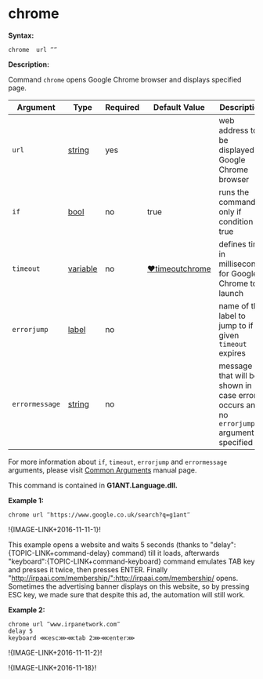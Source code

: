 # chrome

**Syntax:**

```G1ANT
chrome  url ‴‴ 

```

**Description:**

Command `chrome` opens Google Chrome browser and displays specified page. 

| Argument | Type | Required | Default Value | Description |
| -------- | ---- | -------- | ------------- | ----------- |
|`url`| [string](https://github.com/G1ANT-Robot/G1ANT.Manual/blob/master/G1ANT-Language/Structures/bool.md) | yes| | web address to be displayed in Google Chrome browser |
| `if` | [bool](https://github.com/G1ANT-Robot/G1ANT.Manual/blob/master/G1ANT-Language/Structures/bool.md) | no | true | runs the command only if condition is true |
|`timeout`| [variable](https://github.com/G1ANT-Robot/G1ANT.Manual/blob/master/G1ANT-Language/Special-Characters/variable.md) | no | [♥timeoutchrome](https://github.com/G1ANT-Robot/G1ANT.Manual/blob/master/G1ANT-Language/Variables/Special-Variables.md) | defines time in milliseconds for Google Chrome to launch |
| `errorjump`  | [label](https://github.com/G1ANT-Robot/G1ANT.Manual/blob/master/G1ANT-Language/Structures/bool.md) | no |  | name of the label to jump to if given `timeout` expires |
| `errormessage ` | [string](https://github.com/G1ANT-Robot/G1ANT.Manual/blob/master/G1ANT-Language/Structures/bool.md) | no | | message that will be shown in case error occurs and no `errorjump` argument is specified |

For more information about `if`, `timeout`, `errorjump` and `errormessage` arguments, please visit [Common Arguments](https://github.com/G1ANT-Robot/G1ANT.Manual/blob/master/G1ANT-Language/Common-Arguments.md)  manual page.

This command is contained in **G1ANT.Language.dll.**

**Example 1:**

```G1ANT
chrome url ‴https://www.google.co.uk/search?q=g1ant‴

```

!{IMAGE-LINK+2016-11-11-1}! 

This example opens a website and waits 5 seconds (thanks to "delay":{TOPIC-LINK+command-delay} command) till it loads, afterwards "keyboard":{TOPIC-LINK+command-keyboard} command emulates TAB key and presses it twice, then presses ENTER. Finally "http://irpaai.com/membership/":http://irpaai.com/membership/ opens. Sometimes the advertising banner displays on this website, so by pressing ESC key, we made sure that despite this ad, the automation will still work.

**Example 2:**

```G1ANT
chrome url ‴www.irpanetwork.com‴
delay 5
keyboard ⋘esc⋙⋘tab 2⋙⋘enter⋙

```

!{IMAGE-LINK+2016-11-11-2}! 

!{IMAGE-LINK+2016-11-18}!